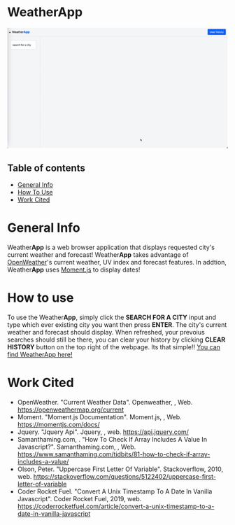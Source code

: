 # Weather**App**
![in action gif](/assets/op.gif)

## Table of contents
* [General Info](#general-info)
* [How To Use](#how-to-use)
* [Work Cited](#work-cited)

# General Info
Weather**App** is a web browser application that displays requested city's current weather and forecast! Weather**App** takes advantage of [OpenWeather](https://openweathermap.org/)'s current weather, UV index and forecast features. In addtion, Weather**App** uses [Moment.js](https://momentjs.com/) to display dates!

# How to use
To use the Weather**App**, simply click the **SEARCH FOR A CITY** input and type which ever existing city you want then press **ENTER**. The city's current weather and forecast should display. When refreshed, your prevoius searches should still be there, you can clear your history by clicking **CLEAR HISTORY** button on the top right of the webpage.  Its that simple!! [You can find WeatherApp here!](https://deadstockskeleton.github.io/WeatherApp/)

# Work Cited
* OpenWeather. "Current Weather Data". Openweather, , Web. https://openweathermap.org/current
* Moment. "Moment.js Documentation". Moment.js, , Web. https://momentjs.com/docs/
* Jquery. "Jquery Api". Jquery, , web. https://api.jquery.com/
* Samanthaming.com, . "How To Check If Array Includes A Value In Javascript?". Samanthaming.com, , Web. https://www.samanthaming.com/tidbits/81-how-to-check-if-array-includes-a-value/
* Olson, Peter. "Uppercase First Letter Of Variable". Stackoverflow, 2010, web. https://stackoverflow.com/questions/5122402/uppercase-first-letter-of-variable
* Coder Rocket Fuel. "Convert A Unix Timestamp To A Date In Vanilla Javascript". Coder Rocket Fuel, 2019, web. https://coderrocketfuel.com/article/convert-a-unix-timestamp-to-a-date-in-vanilla-javascript
